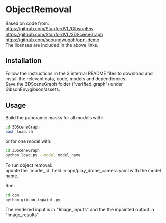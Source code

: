 # ObjectRemoval

Based on code from: \
https://github.com/StanfordVL/GibsonEnv \
https://github.com/StanfordVL/3DSceneGraph \
https://github.com/seoungwugoh/opn-demo \
The licenses are included in the above links.

## Installation

Follow the instructions in the 3 internal README files to download and install the relevant data, code, models and dependencies. \
Save the 3DSceneGraph folder ("verified_graph") under GibsonEnv/gibson/assets.

## Usage

Build the panoramic masks for all models with:

```bash
cd 3DSceneGraph 
bash load.sh
```
or for one model with:

```bash
cd 3DSceneGraph 
python load.py --model model_name
```



To run object removal: \
update the 'model_id' field in opn/play_drone_camera.yaml with the model name.

Run:
```bash
cd opn 
python gibson_inpaint.py
```
The rendered input is in "Image_inputs" and the the inpainted output in "Image_results"
